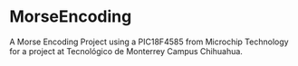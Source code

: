 # MorseEncoding
A Morse Encoding Project using a PIC18F4585 from Microchip Technology for a project at Tecnológico de Monterrey Campus Chihuahua.
